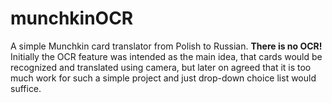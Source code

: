 # munchkinOCR
A simple Munchkin card translator from Polish to Russian.
**There is no OCR!** Initially the OCR feature was intended as the main idea,
that cards would be recognized and translated using camera,
but later on agreed that it is too much work for such a simple project
and just drop-down choice list would suffice.
